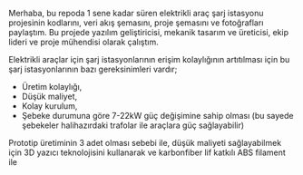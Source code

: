 Merhaba, bu repoda 1 sene kadar süren elektrikli araç şarj istasyonu projesinin kodlarını, veri akış şemasını, proje şemasını ve fotoğrafları paylaştım.
Bu projede yazılım geliştiricisi, mekanik tasarım ve üreticisi, ekip lideri ve proje mühendisi olarak çalıştım.

Elektrikli araçlar için şarj istasyonlarının erişim kolaylığının artıtılması için bu şarj istasyonlarının bazı gereksinimleri vardır;
- Üretim kolaylığı,
- Düşük maliyet,
- Kolay kurulum,
- Şebeke durumuna göre 7-22kW güç değişimine sahip olması (bu sayede şebekeler halihazırdaki trafolar ile araçlara güç sağlayabilir)

Prototip üretiminin 3 adet olması sebebi ile, düşük maliyeti sağlayabilmek için 3D yazıcı teknolojisini kullanarak ve karbonfiber lif katkılı ABS filament ile
